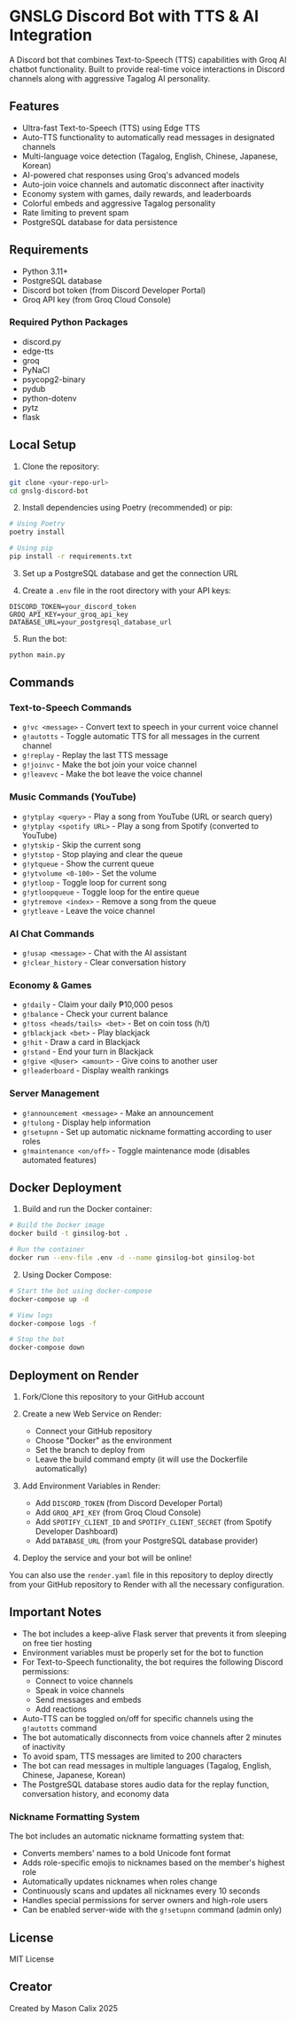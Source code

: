 # GNSLG Discord Bot with TTS & AI Integration

A Discord bot that combines Text-to-Speech (TTS) capabilities with Groq AI chatbot functionality. Built to provide real-time voice interactions in Discord channels along with aggressive Tagalog AI personality.

## Features

- Ultra-fast Text-to-Speech (TTS) using Edge TTS
- Auto-TTS functionality to automatically read messages in designated channels
- Multi-language voice detection (Tagalog, English, Chinese, Japanese, Korean)
- AI-powered chat responses using Groq's advanced models
- Auto-join voice channels and automatic disconnect after inactivity
- Economy system with games, daily rewards, and leaderboards
- Colorful embeds and aggressive Tagalog personality
- Rate limiting to prevent spam
- PostgreSQL database for data persistence

## Requirements

- Python 3.11+
- PostgreSQL database
- Discord bot token (from Discord Developer Portal)
- Groq API key (from Groq Cloud Console)

### Required Python Packages
- discord.py
- edge-tts
- groq
- PyNaCl
- psycopg2-binary
- pydub
- python-dotenv
- pytz
- flask

## Local Setup

1. Clone the repository:
```bash
git clone <your-repo-url>
cd gnslg-discord-bot
```

2. Install dependencies using Poetry (recommended) or pip:
```bash
# Using Poetry
poetry install

# Using pip
pip install -r requirements.txt
```

3. Set up a PostgreSQL database and get the connection URL

4. Create a `.env` file in the root directory with your API keys:
```
DISCORD_TOKEN=your_discord_token
GROQ_API_KEY=your_groq_api_key
DATABASE_URL=your_postgresql_database_url
```

5. Run the bot:
```bash
python main.py
```

## Commands

### Text-to-Speech Commands
- `g!vc <message>` - Convert text to speech in your current voice channel
- `g!autotts` - Toggle automatic TTS for all messages in the current channel
- `g!replay` - Replay the last TTS message
- `g!joinvc` - Make the bot join your voice channel
- `g!leavevc` - Make the bot leave the voice channel

### Music Commands (YouTube)
- `g!ytplay <query>` - Play a song from YouTube (URL or search query)
- `g!ytplay <spotify URL>` - Play a song from Spotify (converted to YouTube)
- `g!ytskip` - Skip the current song
- `g!ytstop` - Stop playing and clear the queue
- `g!ytqueue` - Show the current queue
- `g!ytvolume <0-100>` - Set the volume
- `g!ytloop` - Toggle loop for current song
- `g!ytloopqueue` - Toggle loop for the entire queue
- `g!ytremove <index>` - Remove a song from the queue
- `g!ytleave` - Leave the voice channel

### AI Chat Commands
- `g!usap <message>` - Chat with the AI assistant
- `g!clear_history` - Clear conversation history

### Economy & Games
- `g!daily` - Claim your daily ₱10,000 pesos
- `g!balance` - Check your current balance
- `g!toss <heads/tails> <bet>` - Bet on coin toss (h/t)
- `g!blackjack <bet>` - Play blackjack
- `g!hit` - Draw a card in Blackjack
- `g!stand` - End your turn in Blackjack
- `g!give <@user> <amount>` - Give coins to another user
- `g!leaderboard` - Display wealth rankings

### Server Management
- `g!announcement <message>` - Make an announcement
- `g!tulong` - Display help information
- `g!setupnn` - Set up automatic nickname formatting according to user roles
- `g!maintenance <on/off>` - Toggle maintenance mode (disables automated features)

## Docker Deployment

1. Build and run the Docker container:
```bash
# Build the Docker image
docker build -t ginsilog-bot .

# Run the container
docker run --env-file .env -d --name ginsilog-bot ginsilog-bot
```

2. Using Docker Compose:
```bash
# Start the bot using docker-compose
docker-compose up -d

# View logs
docker-compose logs -f

# Stop the bot
docker-compose down
```

## Deployment on Render

1. Fork/Clone this repository to your GitHub account

2. Create a new Web Service on Render:
   - Connect your GitHub repository
   - Choose "Docker" as the environment
   - Set the branch to deploy from
   - Leave the build command empty (it will use the Dockerfile automatically)

3. Add Environment Variables in Render:
   - Add `DISCORD_TOKEN` (from Discord Developer Portal)
   - Add `GROQ_API_KEY` (from Groq Cloud Console)
   - Add `SPOTIFY_CLIENT_ID` and `SPOTIFY_CLIENT_SECRET` (from Spotify Developer Dashboard)
   - Add `DATABASE_URL` (from your PostgreSQL database provider)

4. Deploy the service and your bot will be online!

You can also use the `render.yaml` file in this repository to deploy directly from your GitHub repository to Render with all the necessary configuration.

## Important Notes

- The bot includes a keep-alive Flask server that prevents it from sleeping on free tier hosting
- Environment variables must be properly set for the bot to function
- For Text-to-Speech functionality, the bot requires the following Discord permissions:
  - Connect to voice channels
  - Speak in voice channels
  - Send messages and embeds
  - Add reactions
- Auto-TTS can be toggled on/off for specific channels using the `g!autotts` command
- The bot automatically disconnects from voice channels after 2 minutes of inactivity
- To avoid spam, TTS messages are limited to 200 characters
- The bot can read messages in multiple languages (Tagalog, English, Chinese, Japanese, Korean)
- The PostgreSQL database stores audio data for the replay function, conversation history, and economy data

### Nickname Formatting System

The bot includes an automatic nickname formatting system that:
- Converts members' names to a bold Unicode font format
- Adds role-specific emojis to nicknames based on the member's highest role
- Automatically updates nicknames when roles change
- Continuously scans and updates all nicknames every 10 seconds
- Handles special permissions for server owners and high-role users
- Can be enabled server-wide with the `g!setupnn` command (admin only)

## License

MIT License

## Creator

Created by Mason Calix 2025